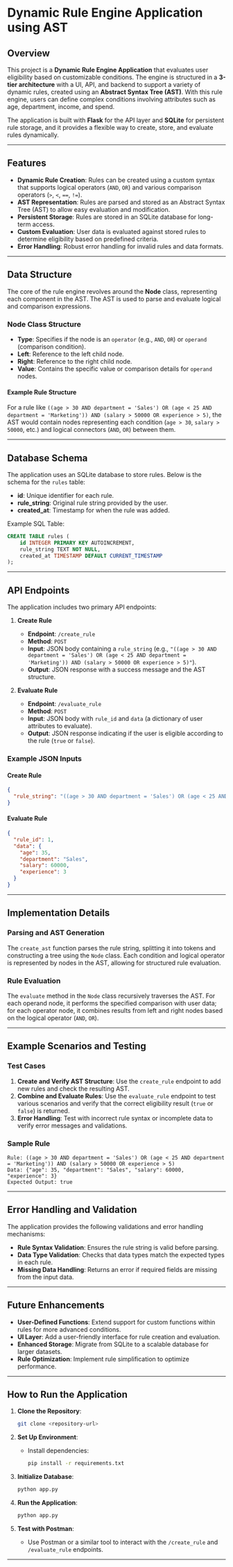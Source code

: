 
# Dynamic Rule Engine Application using AST

## Overview

This project is a **Dynamic Rule Engine Application** that evaluates user eligibility based on customizable conditions. The engine is structured in a **3-tier architecture** with a UI, API, and backend to support a variety of dynamic rules, created using an **Abstract Syntax Tree (AST)**. With this rule engine, users can define complex conditions involving attributes such as age, department, income, and spend. 

The application is built with **Flask** for the API layer and **SQLite** for persistent rule storage, and it provides a flexible way to create, store, and evaluate rules dynamically.

---

## Features

- **Dynamic Rule Creation**: Rules can be created using a custom syntax that supports logical operators (`AND`, `OR`) and various comparison operators (`>`, `<`, `==`, `!=`).
- **AST Representation**: Rules are parsed and stored as an Abstract Syntax Tree (AST) to allow easy evaluation and modification.
- **Persistent Storage**: Rules are stored in an SQLite database for long-term access.
- **Custom Evaluation**: User data is evaluated against stored rules to determine eligibility based on predefined criteria.
- **Error Handling**: Robust error handling for invalid rules and data formats.

---

## Data Structure

The core of the rule engine revolves around the **Node** class, representing each component in the AST. The AST is used to parse and evaluate logical and comparison expressions.

### Node Class Structure

- **Type**: Specifies if the node is an `operator` (e.g., `AND`, `OR`) or `operand` (comparison condition).
- **Left**: Reference to the left child node.
- **Right**: Reference to the right child node.
- **Value**: Contains the specific value or comparison details for `operand` nodes.

#### Example Rule Structure
For a rule like `((age > 30 AND department = 'Sales') OR (age < 25 AND department = 'Marketing')) AND (salary > 50000 OR experience > 5)`, the AST would contain nodes representing each condition (`age > 30`, `salary > 50000`, etc.) and logical connectors (`AND`, `OR`) between them.

---

## Database Schema

The application uses an SQLite database to store rules. Below is the schema for the `rules` table:

- **id**: Unique identifier for each rule.
- **rule_string**: Original rule string provided by the user.
- **created_at**: Timestamp for when the rule was added.

Example SQL Table:
```sql
CREATE TABLE rules (
    id INTEGER PRIMARY KEY AUTOINCREMENT,
    rule_string TEXT NOT NULL,
    created_at TIMESTAMP DEFAULT CURRENT_TIMESTAMP
);
```

---

## API Endpoints

The application includes two primary API endpoints:

1. **Create Rule**
   - **Endpoint**: `/create_rule`
   - **Method**: `POST`
   - **Input**: JSON body containing a `rule_string` (e.g., `"((age > 30 AND department = 'Sales') OR (age < 25 AND department = 'Marketing')) AND (salary > 50000 OR experience > 5)"`).
   - **Output**: JSON response with a success message and the AST structure.

2. **Evaluate Rule**
   - **Endpoint**: `/evaluate_rule`
   - **Method**: `POST`
   - **Input**: JSON body with `rule_id` and `data` (a dictionary of user attributes to evaluate).
   - **Output**: JSON response indicating if the user is eligible according to the rule (`true` or `false`).

### Example JSON Inputs

#### Create Rule
```json
{
  "rule_string": "((age > 30 AND department = 'Sales') OR (age < 25 AND department = 'Marketing')) AND (salary > 50000 OR experience > 5)"
}
```

#### Evaluate Rule
```json
{
  "rule_id": 1,
  "data": {
    "age": 35,
    "department": "Sales",
    "salary": 60000,
    "experience": 3
  }
}
```

---

## Implementation Details

### Parsing and AST Generation
The `create_ast` function parses the rule string, splitting it into tokens and constructing a tree using the `Node` class. Each condition and logical operator is represented by nodes in the AST, allowing for structured rule evaluation.

### Rule Evaluation
The `evaluate` method in the `Node` class recursively traverses the AST. For each operand node, it performs the specified comparison with user data; for each operator node, it combines results from left and right nodes based on the logical operator (`AND`, `OR`).

---

## Example Scenarios and Testing

### Test Cases
1. **Create and Verify AST Structure**: Use the `create_rule` endpoint to add new rules and check the resulting AST.
2. **Combine and Evaluate Rules**: Use the `evaluate_rule` endpoint to test various scenarios and verify that the correct eligibility result (`true` or `false`) is returned.
3. **Error Handling**: Test with incorrect rule syntax or incomplete data to verify error messages and validations.

### Sample Rule
```plaintext
Rule: ((age > 30 AND department = 'Sales') OR (age < 25 AND department = 'Marketing')) AND (salary > 50000 OR experience > 5)
Data: {"age": 35, "department": "Sales", "salary": 60000, "experience": 3}
Expected Output: true
```

---

## Error Handling and Validation

The application provides the following validations and error handling mechanisms:
- **Rule Syntax Validation**: Ensures the rule string is valid before parsing.
- **Data Type Validation**: Checks that data types match the expected types in each rule.
- **Missing Data Handling**: Returns an error if required fields are missing from the input data.

---

## Future Enhancements

- **User-Defined Functions**: Extend support for custom functions within rules for more advanced conditions.
- **UI Layer**: Add a user-friendly interface for rule creation and evaluation.
- **Enhanced Storage**: Migrate from SQLite to a scalable database for larger datasets.
- **Rule Optimization**: Implement rule simplification to optimize performance.

---

## How to Run the Application

1. **Clone the Repository**: 
   ```bash
   git clone <repository-url>
   ```
   
2. **Set Up Environment**:
   - Install dependencies:
     ```bash
     pip install -r requirements.txt
     ```
   
3. **Initialize Database**:
   ```bash
   python app.py
   ```
   
4. **Run the Application**:
   ```bash
   python app.py
   ```
   
5. **Test with Postman**:
   - Use Postman or a similar tool to interact with the `/create_rule` and `/evaluate_rule` endpoints.

---

